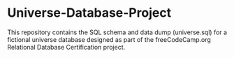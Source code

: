 # Universe-Database-Project
This repository contains the SQL schema and data dump (universe.sql) for a fictional universe database designed as part of the freeCodeCamp.org Relational Database Certification project.

